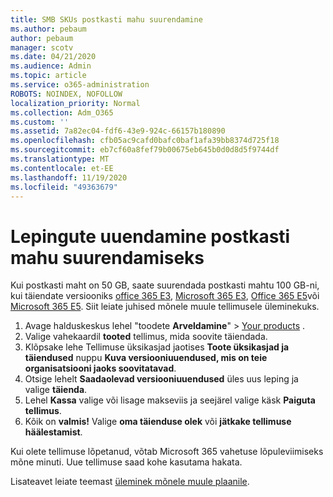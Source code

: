 ```yaml
---
title: SMB SKUs postkasti mahu suurendamine
ms.author: pebaum
author: pebaum
manager: scotv
ms.date: 04/21/2020
ms.audience: Admin
ms.topic: article
ms.service: o365-administration
ROBOTS: NOINDEX, NOFOLLOW
localization_priority: Normal
ms.collection: Adm_O365
ms.custom: ''
ms.assetid: 7a82ec04-fdf6-43e9-924c-66157b180890
ms.openlocfilehash: cfb05ac9cafd0bafc0baf1afa39bb8374d725f18
ms.sourcegitcommit: eb7cf60a8fef79b00675eb645b0d0d8d5f9744df
ms.translationtype: MT
ms.contentlocale: et-EE
ms.lasthandoff: 11/19/2020
ms.locfileid: "49363679"
---
```

# <a name="upgrade-plans-to-increase-mailbox-size"></a>Lepingute uuendamine postkasti mahu suurendamiseks

Kui postkasti maht on 50 GB, saate suurendada postkasti mahtu 100 GB-ni, kui täiendate versiooniks [office 365 E3](https://www.microsoft.com/microsoft-365/enterprise/office-365-e3?rtc=1&activetab=pivot:overviewtab), [Microsoft 365 E3](https://www.microsoft.com/microsoft-365/enterprise/e3?activetab=pivot%3aoverviewtab), [Office 365 E5](https://www.microsoft.com/microsoft-365/enterprise/office-365-e5?rtc=1&activetab=pivot%3aoverviewtab)või [Microsoft 365 E5](https://www.microsoft.com/microsoft-365/enterprise/e5?activetab=pivot%3aoverviewtab). Siit leiate juhised mõnele muule tellimusele üleminekuks.
  
1. Avage halduskeskus lehel "toodete **Arveldamine**"  >  [Your products](https://go.microsoft.com/fwlink/p/?linkid=842054) .
2. Valige vahekaardil **tooted** tellimus, mida soovite täiendada.
3. Klõpsake lehe Tellimuse üksikasjad jaotises **Toote üksikasjad ja täiendused** nuppu **Kuva versiooniuuendused, mis on teie organisatsiooni jaoks soovitatavad**.
4. Otsige lehelt **Saadaolevad versiooniuuendused** üles uus leping ja valige **täienda**.
5. Lehel **Kassa** valige või lisage makseviis ja seejärel valige käsk **Paiguta tellimus**.
6. Kõik on **valmis!** Valige **oma täienduse olek** või **jätkake tellimuse häälestamist**.

Kui olete tellimuse lõpetanud, võtab Microsoft 365 vahetuse lõpuleviimiseks mõne minuti. Uue tellimuse saad kohe kasutama hakata.

Lisateavet leiate teemast [üleminek mõnele muule plaanile](https://docs.microsoft.com/microsoft-365/commerce/subscriptions/upgrade-to-different-plan).